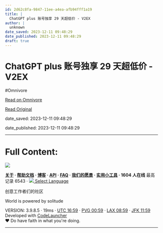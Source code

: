 ```yaml
---
id: 2d62c8fa-9847-11ee-a4ea-afb94fff1a19
title: |
  ChatGPT plus 账号独享 29 天超低价 - V2EX
author: |
  unknown
date_saved: 2023-12-11 09:48:29
date_published: 2023-12-11 09:48:29
draft: true
---
```


# ChatGPT plus 账号独享 29 天超低价 - V2EX
#Omnivore

[Read on Omnivore](https://omnivore.app/me/chat-gpt-plus-29-v-2-ex-18c59d53e9c)

[Read Original](https://www.v2ex.com/t/999531)

date_saved: 2023-12-11 09:48:29

date_published: 2023-12-11 09:48:29

--- 

# Full Content: 

[![](https://proxy-prod.omnivore-image-cache.app/0x0,sq3NYpY_4NFbo58GPz1aUrSv2YNviMby5zgrS73-Ds4Y/https://www.v2ex.com/static/img/do_logo.png)](https://www.digitalocean.com/?refcode=1b51f1a7651d) 

**[关于](https://www.v2ex.com/about) · [帮助文档](https://www.v2ex.com/help) · [博客](https://blog.v2ex.com/) · [API](https://www.v2ex.com/help/api) · [FAQ](https://www.v2ex.com/faq) · [我们的愿景](https://www.v2ex.com/mission) · [实用小工具](https://www.v2ex.com/tools) · 1604 人在线** 最高记录 6543 · [![](https://proxy-prod.omnivore-image-cache.app/16x0,su82EO6kf6vhg319-dhWfMNJav3XAZc5ZlFhGjuBDWZQ/https://www.v2ex.com/static/img/language.png?v=6a5cfa731dc71a3769f6daace6784739) Select Language](https://www.v2ex.com/select/language)

创意工作者们的社区

World is powered by solitude

VERSION: 3.9.8.5 · 19ms · [UTC 16:59](https://www.v2ex.com/worldclock#utc) · [PVG 00:59](https://www.v2ex.com/worldclock#pvg) · [LAX 08:59](https://www.v2ex.com/worldclock#lax) · [JFK 11:59](https://www.v2ex.com/worldclock#jfk)  
Developed with [CodeLauncher](https://cl.v2ex.pro/)  
♥ Do have faith in what you're doing.

---

